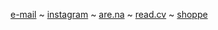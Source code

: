 [e-mail](mailto:reubenson@gmail.com) ~ <a href="https://www.instagram.com/not_not_reuben" rel="me">instagram</a> ~ <a href="https://www.are.na/reuben-son" rel="me">are.na</a> ~ <a href="https://read.cv/not_not_reuben" rel="me">read.cv</a> ~ <a href="/shop" rel="me">shoppe</a>

<!-- [Mastodon](https://mastodon.social/@sonanze) -->
<!-- [X](https://twitter.com/not_not_reuben) -->
<!-- <a href="https://www.linkedin.com/in/reubenson/" rel="me">LinkedIn</a> -->
<!-- <a href="https://sonceramics.etsy.com/" rel="me">etsy</a> -->
<!-- ~ <a href="https://special.fish/sonanze" rel="me">special.fish</a>  ~  -->